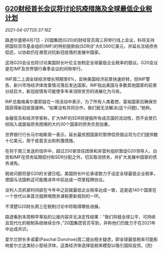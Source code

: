 <!--1617775263000-->
[G20财经首长会议将讨论抗疫措施及全球最低企业税计划](https://cn.reuters.com/article/g20-financial-officials-covid-tax-0407-idCNKBS2BU0JP)
------

<div><i>2021-04-07T05:37:16Z</i></div><p>路透华盛顿4月7日 - 20国集团(G20)的财经官员周三将举行线上会议，料将支持把国际货币基金组织(IMF)的特别提款权(SDR)扩大6,500亿美元，并延长冻结债务偿还，以协助仍在艰苦对抗新冠疫情的发展中国家。</p><p>这场G20会议也将讨论美国财长叶伦主张制定全球最低企业税率的倡议。G20会议是在IMF及世界银行春季会议的间隙举行。</p><p>IMF周二上调全球经济增长预期至6%，反映美国经济前景快速好转，但IMF警告，新兴市场经济体改善情况落后发达国家。IMF指出美国与多数其他国家的前景分歧巨大，新冠疫情有可能使多年来消除贫穷的进展化为乌有。</p><p>IMF总裁格奥尔基耶娃在一场活动中表示，为了所有人类着想，富裕国家应确保穷国获得新冠疫苗接种。“如果没有共同合作，我们就无法解决(这个问题)，”她称。</p><p>金融官员和经济学家称，扩大IMF的SDR将提振所有成员国的流动性，而不会使已经陷入或面临债务困境的大约30个国家的债务负担加重。</p><p>世界银行行长马尔帕斯周一表示，延长最贫困国家的暂停偿债倡议将为它们提供数十亿美元，用于疫苗支出和刺激措施。</p><p>在将于周三发送的信件中，超过250家信任团体和非营利组织敦促G20领导人、白宫和IMF在债务延期偿付和SDR分配之外，切实取消债务，并扩大发展中国家的债务减免。</p><p>税收问题将是G20的关键日程。美国财长叶伦承诺致力于设定全球最低企业税率，德国与法国称这可能推进年中前达成一项里程碑协议。</p><p>谈判人员抓紧时间欲在今年中之前就最低企业税率达成一致，这是逾140个国家在一个世代以来首次就跨境商务课税更新规则的一环。</p><p>不清楚G20财长周三在税制讨论中将取得哪些进展。</p><p>路透看到本周稍早草拟的公报内容并无决定性结果：“我们将就全球公平、可持续且现代化的税制系统继续合作，”20国集团官员写到，并称他们仍致力于在2021年中达成共识。</p><p>爱尔兰财长多诺霍(Paschal Donohoe)周二提出相关疑虑，即全球最低税率可能影响爱尔兰这类较小型经济体，这类经济体选择低税率模型以吸引国际投资。(完)</p>
